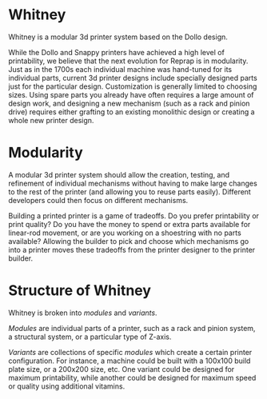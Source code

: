 # Whitney
Whitney is a modular 3d printer system based on the Dollo design.

While the Dollo and Snappy printers have achieved a high level of printability, we believe that the next evolution for Reprap is in modularity. Just as in the 1700s each individual machine was hand-tuned for its individual parts, current 3d printer designs include specially designed parts just for the particular design. Customization is generally limited to choosing sizes. Using spare parts you already have often requires a large amount of design work, and designing a new mechanism (such as a rack and pinion drive) requires either grafting to an existing monolithic design or creating a whole new printer design.

# Modularity
A modular 3d printer system should allow the creation, testing, and refinement of individual mechanisms without having to make large changes to the rest of the printer (and allowing you to reuse parts easily). Different developers could then focus on different mechanisms.

Building a printed printer is a game of tradeoffs. Do you prefer printability or print quality? Do you have the money to spend or extra parts available for linear-rod movement, or are you working on a shoestring with no parts available? Allowing the builder to pick and choose which mechanisms go into a printer moves these tradeoffs from the printer designer to the printer builder.

# Structure of Whitney

Whitney is broken into <i>modules</i> and <i>variants</i>.

<i>Modules</i> are individual parts of a printer, such as a rack and pinion system, a structural system, or a particular type of Z-axis.

<i>Variants</i> are collections of specific <i>modules</i> which create a certain printer configuration. For instance, a machine could be built with a 100x100 build plate size, or a 200x200 size, etc. One variant could be designed for maximum printability, while another could be designed for maximum speed or quality using additional vitamins.
